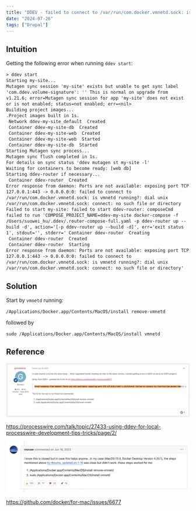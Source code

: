 ```yaml
---
title: "DDEV - failed to connect to /var/run/com.docker.vmnetd.sock: is vmnetd running?"
date: "2024-07-26"
tags: ["Drupal"]
---
```



## Intuition

Getting the following error when running `ddev start`:
```
> ddev start
Starting my-site...
Mutagen sync session 'my-site' exists but unable to get sync label 'com.ddev.volume-signature': '' This is normal on upgrade from v1.21.6; error=Mutagen sync session for app 'my-site' does not exist or is not enabled; status=not enabled; err=<nil>
Building project images...
.Project images built in 1s.
 Network ddev-my-site_default  Created
 Container ddev-my-site-db  Created
 Container ddev-my-site-web  Created
 Container ddev-my-site-web  Started
 Container ddev-my-site-db  Started
Starting Mutagen sync process...
Mutagen sync flush completed in 1s.
For details on sync status 'ddev mutagen st my-site -l'
Waiting for containers to become ready: [web db]
Starting ddev-router if necessary...
 Container ddev-router  Created
Error response from daemon: Ports are not available: exposing port TCP 127.0.0.1:443 -> 0.0.0.0:0: failed to connect to /var/run/com.docker.vmnetd.sock: is vmnetd running?: dial unix /var/run/com.docker.vmnetd.sock: connect: no such file or directory
Failed to start my-site: failed to start ddev-router: composeCmd failed to run 'COMPOSE_PROJECT_NAME=ddev-my-site docker-compose -f /Users/suowei_hu/.ddev/.router-compose-full.yaml -p ddev-router up --build -d', action='[-p ddev-router up --build -d]', err='exit status 1', stdout='', stderr=' Container ddev-router  Creating
 Container ddev-router  Created
 Container ddev-router  Starting
Error response from daemon: Ports are not available: exposing port TCP 127.0.0.1:443 -> 0.0.0.0:0: failed to connect to /var/run/com.docker.vmnetd.sock: is vmnetd running?: dial unix /var/run/com.docker.vmnetd.sock: connect: no such file or directory'
```



## Solution

Start by `vmnetd` running:

```
/Applications/Docker.app/Contents/MacOS/install remove-vmnetd
```

followed by

```
sudo /Applications/Docker.app/Contents/MacOS/install vmnetd
```











## Reference

![2024-07-26T134201](2024-07-26T134201.jpg)

https://processwire.com/talk/topic/27433-using-ddev-for-local-processwire-development-tips-tricks/page/2/

![2024-07-26T134220](2024-07-26T134220.jpg)

https://github.com/docker/for-mac/issues/6677